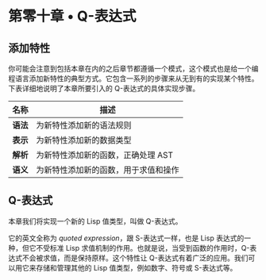 # 第零十章 • Q-表达式

## 添加特性

你可能会注意到包括本章在内的之后章节都遵循一个模式，这个模式也是给一个编程语言添加新特性的典型方式。它包含一系列的步骤来从无到有的实现某个特性。下表详细地说明了本章所要引入的 Q-表达式的具体实现步骤。

|   名称   | 描述                      |
| ------- | ------------------------- |
| **语法** | 为新特性添加新的语法规则 |
| **表示** | 为新特性添加新的数据类型 |
| **解析** | 为新特性添加新的函数，正确处理 AST |
| **语义** | 为新特性添加新的函数，用于求值和操作 |

## Q-表达式

本章我们将实现一个新的 Lisp 值类型，叫做 Q-表达式。

它的英文全称为 *quoted expression*，跟 S-表达式一样，也是 Lisp 表达式的一种，但它不受标准 Lisp 求值机制的作用。也就是说，当受到函数的作用时，Q-表达式不会被求值，而是保持原样。这个特性让 Q-表达式有着广泛的应用。我们可以用它来存储和管理其他的 Lisp 值类型，例如数字、符号或 S-表达式等。